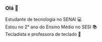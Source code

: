 ### Olá 👋

<!--
**Livya-Oliveira/Livya-Oliveira** is a ✨ _special_ ✨ repository because its `README.md` (this file) appears on your GitHub profile.

Here are some ideas to get you started:

- 🔭 Estudante de Tecnologia no SENAI
- 🌱 Estou no 2 ano do EM ...
- 👯 I’m looking to collaborate on ...
- 🤔 I’m looking for help with ...
- 💬 Ask me about ...
- 📫 How to reach me: ...
- 😄 Pronouns: ...
- ⚡ Fun fact: ...
-->
Estudante de tecnologia no SENAI 💻
<br>
Estou no 2° ano do Ensino Médio no SESI 📚
<br>
Tecladista e professora de teclado 🎹
